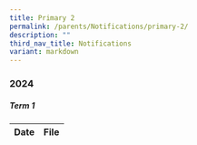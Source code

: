 ```yaml
---
title: Primary 2
permalink: /parents/Notifications/primary-2/
description: ""
third_nav_title: Notifications
variant: markdown
---
```

### **2024**

##### Term 1

| Date| File | 
| -------- | -------- | 
